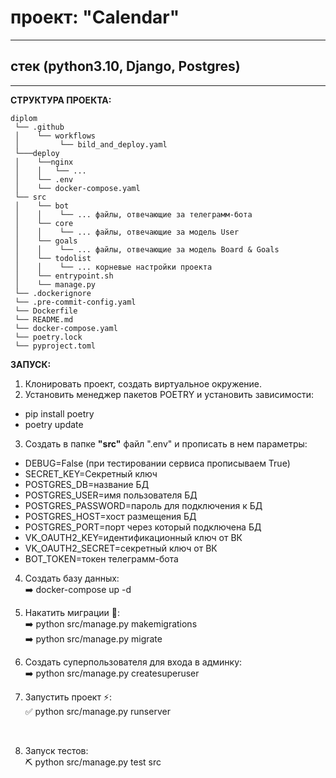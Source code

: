 # проект: "Calendar"
___
## стек (python3.10, Django, Postgres)
___
**СТРУКТУРА ПРОЕКТА:**

```
diplom
 └── .github
 │    └── workflows
 │         └── bild_and_deploy.yaml
 └───deploy
 │    └──nginx
 │    │   └── ...
 │    └── .env
 │    └── docker-compose.yaml
 └── src
 │    └── bot
 │    │    └── ... файлы, отвечающие за телеграмм-бота
 │    └── core
 │    │    └── ... файлы, отвечающие за модель User
 │    └── goals
 │    │    └── ... файлы, отвечающие за модель Board & Goals
 │    └── todolist
 │    │    └── ... корневые настройки проекта
 │    └── entrypoint.sh
 │    └── manage.py
 └── .dockerignore
 └── .pre-commit-config.yaml
 └── Dockerfile
 └── README.md
 └── docker-compose.yaml
 └── poetry.lock
 └── pyproject.toml
```


**ЗАПУСК:**
1) Клонировать проект, создать виртуальное окружение.
2) Установить менеджер пакетов POETRY и установить зависимости:
- pip install poetry
- poetry update
3) Создать в папке **"src"** файл ".env" и прописать в нем параметры:
+ DEBUG=False (при тестировании сервиса прописываем True)
+ SECRET_KEY=Секретный ключ
+ POSTGRES_DB=название БД
+ POSTGRES_USER=имя пользователя БД
+ POSTGRES_PASSWORD=пароль для подключения к БД
+ POSTGRES_HOST=хост размещения БД
+ POSTGRES_PORT=порт через который подключена БД
+ VK_OAUTH2_KEY=идентификационный ключ от ВК
+ VK_OAUTH2_SECRET=секретный ключ от ВК
+ BOT_TOKEN=токен телеграмм-бота

4) Создать базу данных:\
:arrow_right: docker-compose up -d

5) Накатить миграции :beers::\
:arrow_right: python src/manage.py makemigrations\
:arrow_right: python src/manage.py migrate

6) Создать суперпользователя для входа в админку:\
:arrow_right: python src/manage.py createsuperuser

7) Запустить проект :zap::\
:white_check_mark: python src/manage.py runserver<br />
<br />

8) Запуск тестов:\
:pick: python src/manage.py test src

